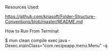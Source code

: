 Resources Used:

https://github.com/kriasoft/Folder-Structure-Conventions/blob/master/README.md


How to Run From Terminal:

$ mvn clean compile exec:java -Dexec.mainClass="com.recipeapp.menu.Menu" -q
